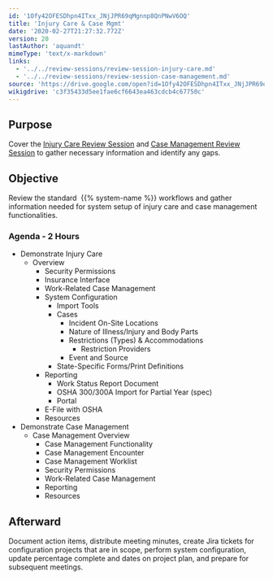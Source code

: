 ```yaml
---
id: '1Ofy42OFESDhpn4ITxx_JNjJPR69qMgnnp8QnPNwV6OQ'
title: 'Injury Care & Case Mgmt'
date: '2020-02-27T21:27:32.772Z'
version: 20
lastAuthor: 'aquandt'
mimeType: 'text/x-markdown'
links:
  - '../../review-sessions/review-session-injury-care.md'
  - '../../review-sessions/review-session-case-management.md'
source: 'https://drive.google.com/open?id=1Ofy42OFESDhpn4ITxx_JNjJPR69qMgnnp8QnPNwV6OQ'
wikigdrive: 'c3f35433d5ee1fae6cf6643ea463cdcb4c67750c'
---
```

## Purpose

Cover the [Injury Care Review Session](../../review-sessions/review-session-injury-care.md) and [Case Management Review Session](../../review-sessions/review-session-case-management.md) to gather necessary information and identify any gaps.

## Objective

Review the standard  {{% system-name %}} workflows and gather information needed for system setup of injury care and case management functionalities.

### Agenda - 2 Hours

* Demonstrate Injury Care
   * Overview
      * Security Permissions
      * Insurance Interface
      * Work-Related Case Management
      * System Configuration
         * Import Tools
         * Cases
            * Incident On-Site Locations
            * Nature of Illness/Injury and Body Parts
            * Restrictions (Types) & Accommodations
               * Restriction Providers
            * Event and Source
         * State-Specific Forms/Print Definitions
      * Reporting
         * Work Status Report Document
         * OSHA 300/300A Import for Partial Year (spec)
         * Portal
      * E-File with OSHA
      * Resources
* Demonstrate Case Management
   * Case Management Overview
      * Case Management Functionality
      * Case Management Encounter
      * Case Management Worklist
      * Security Permissions
      * Work-Related Case Management
      * Reporting
      * Resources

## Afterward

Document action items, distribute meeting minutes, create Jira tickets for configuration projects that are in scope, perform system configuration, update percentage complete and dates on project plan, and prepare for subsequent meetings.
